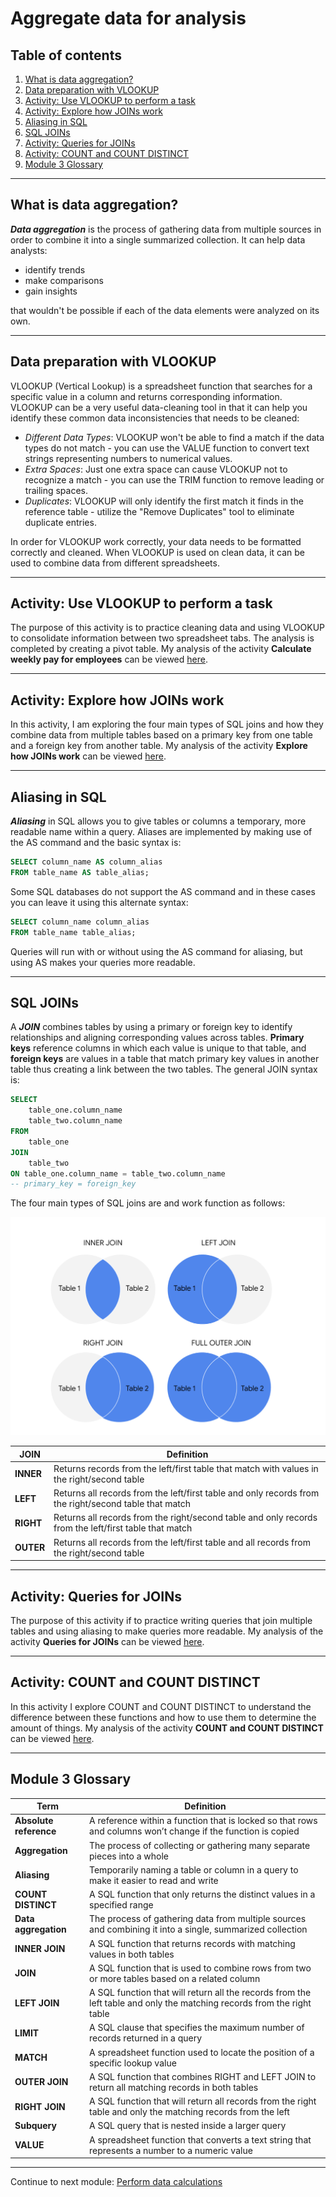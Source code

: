 # Aggregate data for analysis

## Table of contents

1. [What is data aggregation?](#what-is-data-aggregation)
2. [Data preparation with VLOOKUP](#data-preparation-with-vlookup)
3. [Activity: Use VLOOKUP to perform a task](#activity-use-vlookup-to-perform-a-task)
4. [Activity: Explore how JOINs work](#activity-explore-how-joins-work)
5. [Aliasing in SQL](#aliasing-in-sql)
6. [SQL JOINs](#sql-joins)
7. [Activity: Queries for JOINs](#activity-queries-for-joins)
8. [Activity: COUNT and COUNT DISTINCT](#activity-count-and-count-distinct)
9. [Module 3 Glossary](#module-3-glossary)

---

## What is data aggregation?

***Data aggregation*** is the process of gathering data from multiple sources in order to combine it into a single summarized collection. It can help data analysts:

- identify trends
- make comparisons
- gain insights

that wouldn't be possible if each of the data elements were analyzed on its own.

---

## Data preparation with VLOOKUP

VLOOKUP (Vertical Lookup) is a spreadsheet function that searches for a specific value in a column and returns corresponding information. VLOOKUP can be a very useful data-cleaning tool in that it can help you identify these common data inconsistencies that needs to be cleaned:

- *Different Data Types*: VLOOKUP won't be able to find a match if the data types do not match - you can use the VALUE function to convert text strings representing numbers to numerical values.
- *Extra Spaces*: Just one extra space can cause VLOOKUP not to recognize a match - you can use the TRIM function to remove leading or trailing spaces.
- *Duplicates*: VLOOKUP will only identify the first match it finds in the reference table - utilize the "Remove Duplicates" tool to eliminate duplicate entries.

In order for VLOOKUP work correctly, your data needs to be formatted correctly and cleaned. When VLOOKUP is used on clean data, it can be used to combine data from different spreadsheets.

---

## Activity: Use VLOOKUP to perform a task

The purpose of this activity is to practice cleaning data and using VLOOKUP to consolidate information between two spreadsheet tabs. The analysis is completed by creating a pivot table. My analysis of the activity **Calculate weekly pay for employees** can be viewed [here](/activities/spreadsheets/c05m03-vlookup-practice/c05m03-weekly-pay-analysis.md).

---

## Activity: Explore how JOINs work

In this activity, I am exploring the four main types of SQL joins and how they combine data from multiple tables based on a primary key from one table and a foreign key from another table. My analysis of the activity **Explore how JOINs work** can be viewed [here](/activities/sql/c05m03-explore-joins/c05m03-joins-analysis.ipynb).

---

## Aliasing in SQL

***Aliasing*** in SQL allows you to give tables or columns a temporary, more readable name within a query. Aliases are implemented by making use of the AS command and the basic syntax is:

```sql
SELECT column_name AS column_alias
FROM table_name AS table_alias;
```

Some SQL databases do not support the AS command and in these cases you can leave it using this alternate syntax:

```sql
SELECT column_name column_alias
FROM table_name table_alias;
```

Queries will run with or without using the AS command for aliasing, but using AS makes your queries more readable.

---

## SQL JOINs

A ***JOIN*** combines tables by using a primary or foreign key to identify relationships and aligning corresponding values across tables. **Primary keys** reference columns in which each value is unique to that table, and **foreign keys** are values in a table that match primary key values in another table thus creating a link between the two tables. The general JOIN syntax is:

```sql
SELECT
    table_one.column_name
    table_two.column_name
FROM
    table_one
JOIN
    table_two
ON table_one.column_name = table_two.column_name
-- primary_key = foreign_key
```

The four main types of SQL joins are and work function as follows:

![SQL JOINs](/images/sql-joins.png 'SQL JOINs')

| JOIN | Definition |
| --- | --- |
| **INNER** | Returns records from the left/first table that match with values in the right/second table |
| **LEFT** | Returns all records from the left/first table and only records from the right/second table that match |
| **RIGHT** | Returns all records from the right/second table and only records from the left/first table that match |
| **OUTER** | Returns all records from the left/first table and all records from the right/second table |

---

## Activity: Queries for JOINs

The purpose of this activity if to practice writing queries that join multiple tables and using aliasing to make queries more readable. My analysis of the activity **Queries for JOINs** can be viewed [here](/activities/sql/c05m03-queries-for-joins/c05m03-queries-for-joins-activity.ipynb).

---

## Activity: COUNT and COUNT DISTINCT

In this activity I explore COUNT and COUNT DISTINCT to understand the difference between these functions and how to use them to determine the amount of things. My analysis of the activity **COUNT and COUNT DISTINCT** can be viewed [here](/activities/sql/c05m03-count-distinct/c05m03-count-distinct-activity.ipynb).

---

## Module 3 Glossary

| Term | Definition |
| --- | --- |
| **Absolute reference** | A reference within a function that is locked so that rows and columns won’t change if the function is copied |
| **Aggregation** | The process of collecting or gathering many separate pieces into a whole |
| **Aliasing** | Temporarily naming a table or column in a query to make it easier to read and write |
| **COUNT DISTINCT** | A SQL function that only returns the distinct values in a specified range |
| **Data aggregation** | The process of gathering data from multiple sources and combining it into a single, summarized collection |
| **INNER JOIN** | A SQL function that returns records with matching values in both tables |
| **JOIN** | A SQL function that is used to combine rows from two or more tables based on a related column |
| **LEFT JOIN** | A SQL function that will return all the records from the left table and only the matching records from the right table |
| **LIMIT** | A SQL clause that specifies the maximum number of records returned in a query |
| **MATCH** | A spreadsheet function used to locate the position of a specific lookup value |
| **OUTER JOIN** | A SQL function that combines RIGHT and LEFT JOIN to return all matching records in both tables |
| **RIGHT JOIN** | A SQL function that will return all records from the right table and only the matching records from the left |
| **Subquery** | A SQL query that is nested inside a larger query |
| **VALUE** | A spreadsheet function that converts a text string that represents a number to a numeric value |

---

Continue to next module: [Perform data calculations](/5-Analyze-Data-to-Answer-Questions/4-Perform-data-calculations.md)
